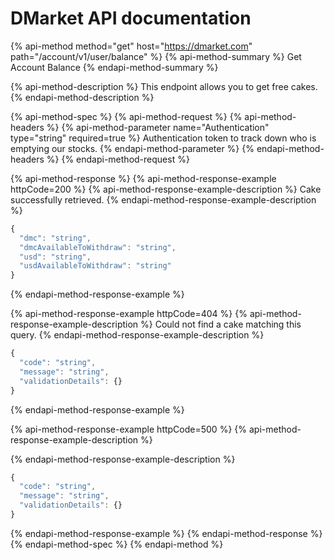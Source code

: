 # DMarket API documentation

{% api-method method="get" host="https://dmarket.com" path="/account/v1/user/balance" %}
{% api-method-summary %}
Get Account Balance
{% endapi-method-summary %}

{% api-method-description %}
This endpoint allows you to get free cakes.
{% endapi-method-description %}

{% api-method-spec %}
{% api-method-request %}
{% api-method-headers %}
{% api-method-parameter name="Authentication" type="string" required=true %}
Authentication token to track down who is emptying our stocks.
{% endapi-method-parameter %}
{% endapi-method-headers %}
{% endapi-method-request %}

{% api-method-response %}
{% api-method-response-example httpCode=200 %}
{% api-method-response-example-description %}
Cake successfully retrieved.
{% endapi-method-response-example-description %}

```javascript
{
  "dmc": "string",
  "dmcAvailableToWithdraw": "string",
  "usd": "string",
  "usdAvailableToWithdraw": "string"
}
```
{% endapi-method-response-example %}

{% api-method-response-example httpCode=404 %}
{% api-method-response-example-description %}
Could not find a cake matching this query.
{% endapi-method-response-example-description %}

```javascript
{
  "code": "string",
  "message": "string",
  "validationDetails": {}
}
```
{% endapi-method-response-example %}

{% api-method-response-example httpCode=500 %}
{% api-method-response-example-description %}

{% endapi-method-response-example-description %}

```javascript
{
  "code": "string",
  "message": "string",
  "validationDetails": {}
}
```
{% endapi-method-response-example %}
{% endapi-method-response %}
{% endapi-method-spec %}
{% endapi-method %}



